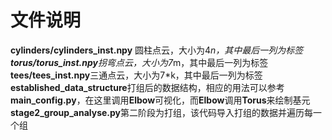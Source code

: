 # 文件说明
**cylinders/cylinders_inst.npy** 圆柱点云，大小为4*n，其中最后一列为标签
**torus/torus_inst.npy**拐弯点云，大小为7*m，其中最后一列为标签
**tees/tees_inst.npy**三通点云，大小为7*k，其中最后一列为标签
**established_data_structure**打组后的数据结构，相应的用法可以参考**main_config.py**，在这里调用**Elbow**可视化，而**Elbow**调用**Torus**来绘制基元
**stage2_group_analyse.py**第二阶段为打组，该代码导入打组的数据并遍历每一个组
